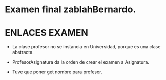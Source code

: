 

# Examen final zablahBernardo. 
# ENLACES EXAMEN

- La clase profesor no se instancia en Universidad, porque es una clase abstracta.

- ProfesorAsignatura da la orden de crear el examen a Asignatura.

- Tuve que poner get nombre para profesor.

